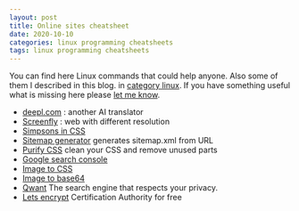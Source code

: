 ```yaml
---
layout: post
title: Online sites cheatsheet
date: 2020-10-10
categories: linux programming cheatsheets
tags: linux programming cheatsheets
---
```


You can find here Linux commands that could help anyone. Also some of them I described
in this blog. in [category linux](/categories/linux). If you have something useful what is missing here
please [let me know](/about).



- [deepl.com](https://www.deepl.com/translator) : another AI translator
- [Screenfly](https://bluetree.ai/screenfly/) : web with different resolution
- [Simpsons in CSS](http://pattle.github.io/simpsons-in-css/)
- [Sitemap generator](https://www.xml-sitemaps.com) generates sitemap.xml from URL
- [Purify CSS](https://purifycss.online) clean your CSS and remove unused parts
- [Google search console](https://search.google.com/)
- [Image to CSS](https://javier.xyz/img2css/)
- [Image to base64](https://www.base64-image.de)
- [Qwant](https://www.qwant.com) The search engine that respects your privacy.
- [Lets encrypt](https://letsencrypt.org/getting-started/) Certification Authority for free

